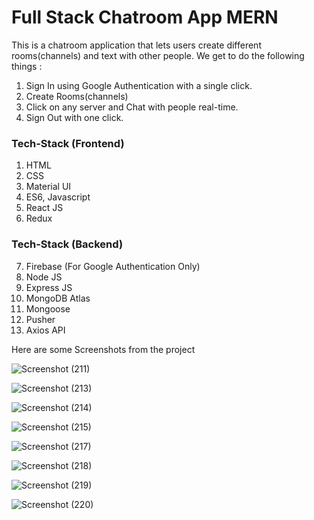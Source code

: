 # Full Stack Chatroom App MERN

This is a chatroom application that lets users create different rooms(channels) and text with other people. We get to do the following things :
  1. Sign In using Google Authentication with a single click.
  2. Create Rooms(channels)
  3. Click on any server and Chat with people real-time.
  4. Sign Out with one click.

### Tech-Stack (Frontend)

1. HTML
2. CSS
3. Material UI
4. ES6, Javascript
5. React JS
6. Redux

### Tech-Stack (Backend)

7. Firebase (For Google Authentication Only)
8. Node JS
9. Express JS
10. MongoDB Atlas
11. Mongoose
12. Pusher
13. Axios API

Here are some Screenshots from the project

![Screenshot (211)](https://user-images.githubusercontent.com/49202320/113199768-21c81b00-9285-11eb-85cc-488bc9f70e7a.png)

![Screenshot (213)](https://user-images.githubusercontent.com/49202320/113199774-2260b180-9285-11eb-86b5-a7212426f352.png)

![Screenshot (214)](https://user-images.githubusercontent.com/49202320/113199776-22f94800-9285-11eb-938f-4c5f89382899.png)

![Screenshot (215)](https://user-images.githubusercontent.com/49202320/113199778-2391de80-9285-11eb-8ed2-a3d5da07bfd6.png)

![Screenshot (217)](https://user-images.githubusercontent.com/49202320/113199779-2391de80-9285-11eb-8e2c-2fb0521a1fe5.png)

![Screenshot (218)](https://user-images.githubusercontent.com/49202320/113199781-242a7500-9285-11eb-9178-9ea5c7d3cdb0.png)

![Screenshot (219)](https://user-images.githubusercontent.com/49202320/113199783-24c30b80-9285-11eb-9e94-80163fc9c4bf.png)

![Screenshot (220)](https://user-images.githubusercontent.com/49202320/113199762-1ffe5780-9285-11eb-9eb5-ea00f2bcb3e8.png)
